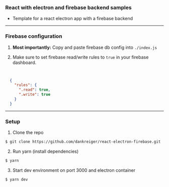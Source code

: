 ### React with electron and firebase backend samples

- Template for a react electron app with a firebase backend


***

### Firebase configuration

  1. **Most importantly:** Copy and paste firebase db config into `./index.js`

  2. Make sure to set firebase read/write rules to `true` in your firebase dashboard.
  ```json
  
  
    {
      "rules": {
        ".read": true,
        ".write": true
      }
    }
  ```

***

### Setup

1. Clone the repo
```sh
$ git clone https://github.com/dankreiger/react-electron-firebase.git
```

2. Run yarn (install dependencies)
```sh
$ yarn
```

3. Start dev environment on port 3000 and electron container
```sh
$ yarn dev
```
